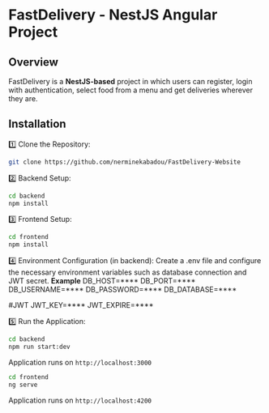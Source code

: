 # FastDelivery - NestJS Angular Project

## Overview
FastDelivery is a **NestJS-based** project in which users can register, login with authentication, select food from a menu and get deliveries wherever they are.

## Installation

1️⃣ Clone the Repository:
```bash
git clone https://github.com/nerminekabadou/FastDelivery-Website
```

2️⃣ Backend Setup:
```bash
cd backend
npm install
```

3️⃣ Frontend Setup:
```bash
cd frontend
npm install
```

4️⃣ Environment Configuration (in backend):
Create a .env file and configure the necessary environment variables such as database connection and JWT secret.
**Example**
DB_HOST=****
DB_PORT=****
DB_USERNAME=****
DB_PASSWORD=****
DB_DATABASE=****

#JWT
JWT_KEY=****
JWT_EXPIRE=****

5️⃣ Run the Application:
```bash
cd backend
npm run start:dev
```
Application runs on `http://localhost:3000`
```bash
cd frontend
ng serve
```
Application runs on `http://localhost:4200`